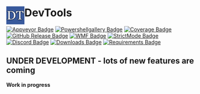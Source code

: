 # <img src="/Docs/Logo/logo.png" alt="Logo" width="48" align="left"/>  DevTools

[![Appveyor Badge][appveyor-badge]][appveyor-status]
[![Powershellgallery Badge][psgallery-badge]][psgallery-status]
[![Coverage Badge][coverage-badge]][coverage-status]
[![GitHub Release Badge][release-badge]][release-status]
[![WMF Badge][wmf-badge]][wmf-status]
[![StrictMode Badge][strictmode-badge]][strictmode-status]
[![Discord Badge][discord-badge]][discord-status]
[![Downloads Badge][downloads-badge]][downloads-status]
[![Requirements Badge][requirements-badge]][requirements-status]

## UNDER DEVELOPMENT - lots of new features are coming

**Work in progress**

[appveyor-badge]: https://ci.appveyor.com/api/projects/status/github/g8tguy/DevTools?svg=true
[appveyor-status]: https://ci.appveyor.com/project/g8tguy/devtools

[psgallery-badge]: https://cdn.rawgit.com/g8tguy/DevTools/master/Docs/Badges/PSGallery/1.1.8.svg
[psgallery-status]: https://www.powershellgallery.com/packages/DevTools/1.1.8

[coverage-badge]: https://cdn.rawgit.com/g8tguy/DevTools/master/Docs/Badges/Coverage/78.svg
[coverage-status]: https://ci.appveyor.com/project/g8tguy/devtools

[release-badge]: https://cdn.rawgit.com/g8tguy/DevTools/master/Docs/Badges/release.svg
[release-status]: https://github.com/g8tguy/DevTools/releases/latest

[wmf-badge]: https://cdn.rawgit.com/g8tguy/DevTools/master/Docs/Badges/wmf.svg
[wmf-status]: https://msdn.microsoft.com/en-us/powershell/wmf/readme

[strictmode-badge]: https://cdn.rawgit.com/g8tguy/DevTools/master/Docs/Badges/strictmode.svg
[strictmode-status]: https://msdn.microsoft.com/en-us/powershell/reference/5.1/microsoft.powershell.core/set-strictmode

[discord-badge]: https://cdn.rawgit.com/g8tguy/DevTools/master/Docs/Badges/discord-chat.svg
[discord-status]: https://discord.gg/qQAmdDK

[downloads-badge]: https://cdn.rawgit.com/g8tguy/DevTools/master/Docs/Badges/Downloads/155.svg
[downloads-status]: https://www.powershellgallery.com/packages/DevTools

[requirements-badge]: https://cdn.rawgit.com/g8tguy/DevTools/master/Docs/Badges/req-false.svg
[requirements-status]: https://github.com/g8tguy/DevTools/blob/master/DevTools.psd1
